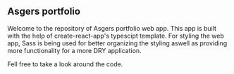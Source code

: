 ## Asgers portfolio

Welcome to the repository of Asgers portfolio web app. This app is built with the help of create-react-app's typescipt template. For styling the web app, Sass is being used for better organizing the styling aswell as providing more functionality for a more DRY application.

Fell free to take a look around the code.
